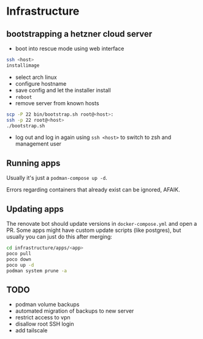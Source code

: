 # Infrastructure

## bootstrapping a hetzner cloud server

- boot into rescue mode using web interface

```sh
ssh <host>
installimage
```

- select arch linux
- configure hostname
- save config and let the installer install
- `reboot`
- remove server from known hosts

```sh
scp -P 22 bin/bootstrap.sh root@<host>:
ssh -p 22 root@<host>
./bootstrap.sh
```

- log out and log in again using `ssh <host>` to switch to zsh and management user

## Running apps

Usually it's just a `podman-compose up -d`.

Errors regarding containers that already exist can be ignored, AFAIK.

## Updating apps

The renovate bot should update versions in `docker-compose.yml` and open a PR. Some apps might have custom update scripts (like postgres), but usually you can just do this after merging:

```sh
cd infrastructure/apps/<app>
poco pull
poco down
poco up -d
podman system prune -a
```

## TODO

- podman volume backups 
- automated migration of backups to new server
- restrict access to vpn
- disallow root SSH login
- add tailscale